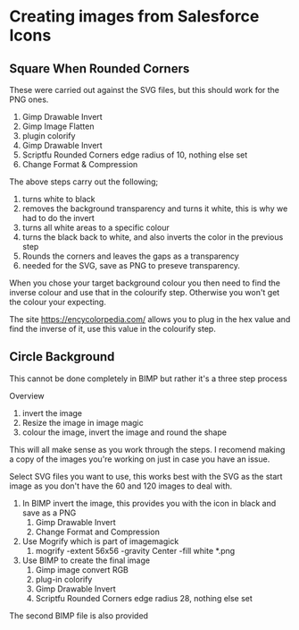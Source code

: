 # Creating images from Salesforce Icons

## Square When Rounded Corners
These were carried out against the SVG files, but this should work for the PNG ones.

1. Gimp Drawable Invert 
2. Gimp Image Flatten
3. plugin colorify  
4. Gimp Drawable Invert
5. Scriptfu Rounded Corners edge radius of 10, nothing else set
6. Change Format & Compression


The above steps carry out the following;
1. turns white to black
2. removes the background transparency and turns it white, this is why we had to do the invert
3. turns all white areas to a specific colour
4. turns the black back to white, and also inverts the color in the previous step
5. Rounds the corners and leaves the gaps as a transparency
6. needed for the SVG, save as PNG to preseve transparency.

When you chose your target background colour you then need to find the inverse colour and use that in the colourify step.  Otherwise you won't get the colour your expecting.

The site https://encycolorpedia.com/ allows you to plug in the hex value and find the inverse of it, use this value in the colourify step.


## Circle Background
This cannot be done completely in BIMP but rather it's a three step process

Overview
1. invert the image 
2. Resize the image in image magic
3. colour the image, invert the image and round the shape

This will all make sense as you work through the steps.  I recomend making a copy of the images you're working on just in case you have an issue. 

Select SVG files you want to use, this works best with the SVG as the start image as you don't have the 60 and 120 images to deal with.

1. In BIMP invert the image, this provides you with the icon in black and save as a PNG
	1. Gimp Drawable Invert
	2. Change Format and Compression
2. Use Mogrify which is part of imagemagick
	1. mogrify -extent 56x56 -gravity Center -fill white *.png
3. Use BIMP to create the final image
	1. Gimp image convert RGB
	2. plug-in colorify
	3. Gimp Drawable Invert
	4. Scriptfu Rounded Corners edge radius 28, nothing else set
	
The second BIMP file is also provided 
